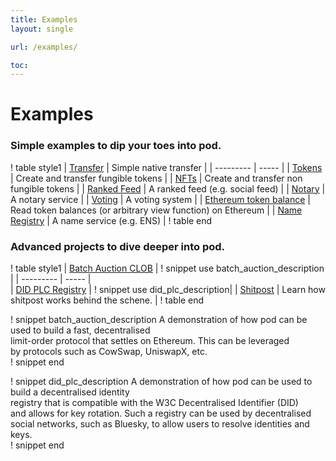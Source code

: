 ```yaml
---
title: Examples
layout: single

url: /examples/

toc:
---
```


# Examples

### Simple examples to dip your toes into pod.

! table style1
| [Transfer](./transfers) | Simple native transfer |
| --------- | ----- |
| [Tokens](./tokens) | Create and transfer fungible tokens |
| [NFTs](./nfts) | Create and transfer non fungible tokens |
| [Ranked Feed](./ranked-feed) | A ranked feed (e.g. social feed) |
| [Notary](./examples/notary) | A notary service |
| [Voting](./examples/voting) | A voting system |
| [Ethereum token balance](./eth-token-balance) | Read token balances (or arbitrary view function) on Ethereum |
| [Name Registry](./name-registry) | A name service (e.g. ENS) |
! table end

### Advanced projects to dive deeper into pod.

! table style1
| [Batch Auction CLOB](./optimistic-auction) | ! snippet use batch_auction_description |
| --------- | ----- |  
| [DID PLC Registry](./did-plc-registry) | ! snippet use did_plc_description|
| [Shitpost](./shitpost) | Learn how shitpost works behind the schene. |
! table end

! snippet batch_auction_description
A demonstration of how pod can be used to build a fast, decentralised  
limit-order protocol that settles on Ethereum. This can be leveraged  
by protocols such as CowSwap, UniswapX, etc.  
! snippet end

! snippet did_plc_description
A demonstration of how pod can be used to build a decentralised identity  
registry that is compatible with the W3C Decentralised Identifier (DID)  
and allows for key rotation. Such a registry can be used by decentralised  
social networks, such as Bluesky, to allow users to resolve identities and keys.  
! snippet end
